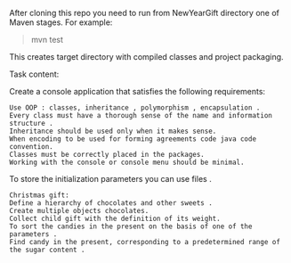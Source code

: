 
After cloning this repo you need to run from  NewYearGift directory one of Maven stages.
For example:

> mvn test

This creates target directory with compiled classes and project packaging.


Task content:

Create a console application that satisfies the following requirements:

    Use OOP : classes, inheritance , polymorphism , encapsulation .
    Every class must have a thorough sense of the name and information structure .
    Inheritance should be used only when it makes sense.
    When encoding to be used for forming agreements code java code convention.
    Classes must be correctly placed in the packages.
    Working with the console or console menu should be minimal.

To store the initialization parameters you can use files .

    Christmas gift:
    Define a hierarchy of chocolates and other sweets .
    Create multiple objects chocolates.
    Collect child gift with the definition of its weight.
    To sort the candies in the present on the basis of one of the parameters .
    Find candy in the present, corresponding to a predetermined range of the sugar content .

